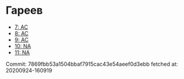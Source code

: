 # Гареев
- [7: AC](7.md)
- [8: AC](8.md)
- [9: AC](9.md)
- [10: NA](10.md)
- [11: NA](11.md)

Commit: 7869fbb53a1504bbaf7915cac43e54aeef0d3ebb
 fetched at: 20200924-160919
